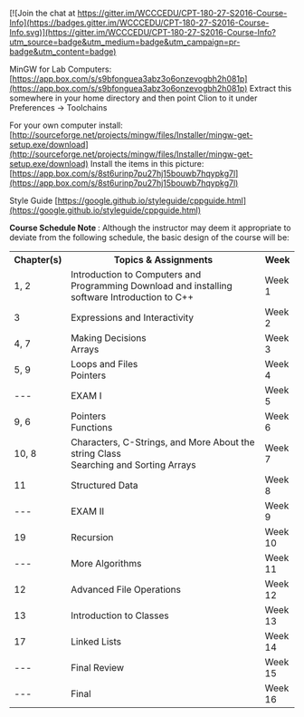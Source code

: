[![Join the chat at https://gitter.im/WCCCEDU/CPT-180-27-S2016-Course-Info](https://badges.gitter.im/WCCCEDU/CPT-180-27-S2016-Course-Info.svg)](https://gitter.im/WCCCEDU/CPT-180-27-S2016-Course-Info?utm_source=badge&utm_medium=badge&utm_campaign=pr-badge&utm_content=badge)

MinGW for Lab Computers: [https://app.box.com/s/s9bfonguea3abz3o6onzevogbh2h081p](https://app.box.com/s/s9bfonguea3abz3o6onzevogbh2h081p)
Extract this somewhere in your home directory and then point Clion to it under Preferences -> Toolchains

For your own computer install: [http://sourceforge.net/projects/mingw/files/Installer/mingw-get-setup.exe/download](http://sourceforge.net/projects/mingw/files/Installer/mingw-get-setup.exe/download)
Install the items in this picture: [https://app.box.com/s/8st6urinp7pu27hj15bouwb7hqypkg7l](https://app.box.com/s/8st6urinp7pu27hj15bouwb7hqypkg7l)

Style Guide [https://google.github.io/styleguide/cppguide.html](https://google.github.io/styleguide/cppguide.html)

<p>
  <strong>
    Course Schedule Note
  </strong>
  : Although the instructor may deem it appropriate to deviate from the following schedule, the basic design of the course will be:
</p>
<table>
  <tbody>
    <tr>
      <th>
        <strong>Chapter(s)</strong>
      </th>
      <th>
        <strong>Topics &amp; Assignments</strong>
      </th>
      <th width="12%">
        <strong>Week</strong>
      </th>
    </tr>
    <tr>
      <td>1, 2</td>
      <td>
        Introduction to Computers and Programming Download and installing software
        Introduction to C++<br/>
      </td>
      <td>Week 1</td>
    </tr>
    <tr>
      <td>3</td>
      <td>
        Expressions and Interactivity
      </td>
      <td>Week 2</td>
    </tr>
    <tr>
      <td>4, 7</td>
      <td>
        Making Decisions<br/>
        Arrays
      </td>
      <td>Week 3</td>
    </tr>
    <tr>
      <td>5, 9</td>
      <td>
        Loops and Files<br/>
        Pointers
      </td>
      <td>Week 4</td>
    </tr>
    <tr>
      <td>---</td>
      <td>
        EXAM I
      </td>
      <td>Week 5</td>
    </tr>
    <tr>
      <td>9, 6</td>
      <td>
        Pointers<br/>
        Functions
      </td>
      <td>Week 6</td>
    </tr>
    <tr>
      <td>10, 8</td>
      <td>
        Characters, C-Strings, and More About the string Class<br/>
        Searching and Sorting Arrays
      </td>
      <td>Week 7</td>
    </tr>
    <tr>
      <td>11</td>
      <td>Structured Data</td>
      <td>Week 8</td>
    </tr>
    <tr>
      <td>---</td>
      <td>
        EXAM II
      </td>
      <td>Week 9</td>
    </tr>
    <tr>
      <td>19</td>
      <td>Recursion</td>
      <td>Week 10</td>
    </tr>
    <tr>
      <td>---</td>
      <td>More Algorithms</td>
      <td>Week 11</td>
    </tr>
    <tr>
      <td>12</td>
      <td>Advanced File Operations</td>
      <td>Week 12</td>
    </tr>
    <tr>
      <td>13</td>
      <td>Introduction to Classes</td>
      <td>Week 13</td>
    </tr>
    <tr>
      <td>17</td>
      <td>
        Linked Lists
      </td>
      <td>Week 14</td>
    </tr>
    <tr>
      <td>---</td>
      <td>Final Review</td>
      <td>Week 15</td>
    </tr>
    <tr>
      <td>---</td>
      <td>Final</td>
      <td>Week 16</td>
    </tr>
  </tbody>
</table>
